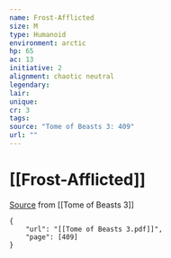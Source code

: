 ```yaml
---
name: Frost-Afflicted
size: M
type: Humanoid
environment: arctic
hp: 65
ac: 13
initiative: 2
alignment: chaotic neutral
legendary: 
lair: 
unique: 
cr: 3
tags: 
source: "Tome of Beasts 3: 409"
url: ""
---
```

# [[Frost-Afflicted]]

[Source](zotero://open-pdf/library/items/BLGR9HVR?page=409) from [[Tome of Beasts 3]]

```pdf
{
	"url": "[[Tome of Beasts 3.pdf]]",
	"page": [409]
}
```

